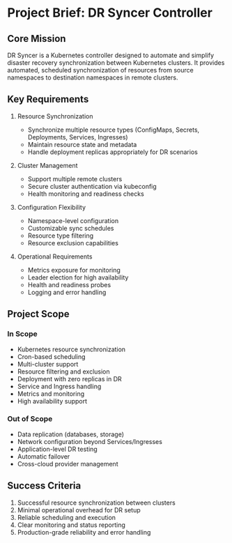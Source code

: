 # Project Brief: DR Syncer Controller

## Core Mission
DR Syncer is a Kubernetes controller designed to automate and simplify disaster recovery synchronization between Kubernetes clusters. It provides automated, scheduled synchronization of resources from source namespaces to destination namespaces in remote clusters.

## Key Requirements

1. Resource Synchronization
   - Synchronize multiple resource types (ConfigMaps, Secrets, Deployments, Services, Ingresses)
   - Maintain resource state and metadata
   - Handle deployment replicas appropriately for DR scenarios

2. Cluster Management
   - Support multiple remote clusters
   - Secure cluster authentication via kubeconfig
   - Health monitoring and readiness checks

3. Configuration Flexibility
   - Namespace-level configuration
   - Customizable sync schedules
   - Resource type filtering
   - Resource exclusion capabilities

4. Operational Requirements
   - Metrics exposure for monitoring
   - Leader election for high availability
   - Health and readiness probes
   - Logging and error handling

## Project Scope

### In Scope
- Kubernetes resource synchronization
- Cron-based scheduling
- Multi-cluster support
- Resource filtering and exclusion
- Deployment with zero replicas in DR
- Service and Ingress handling
- Metrics and monitoring
- High availability support

### Out of Scope
- Data replication (databases, storage)
- Network configuration beyond Services/Ingresses
- Application-level DR testing
- Automatic failover
- Cross-cloud provider management

## Success Criteria
1. Successful resource synchronization between clusters
2. Minimal operational overhead for DR setup
3. Reliable scheduling and execution
4. Clear monitoring and status reporting
5. Production-grade reliability and error handling
